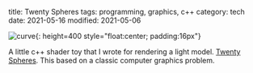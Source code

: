 title: Twenty Spheres
tags: programming, graphics, c++
category: tech
date: 2021-05-16
modified: 2021-05-06

![curve]({static}/images/twentyspheres.jpg){: height=400 style="float:center; padding:16px"}

A little c++ shader toy that I wrote for rendering a light model.  [Twenty Spheres](https://github.com/jac18281828/twentyspheres).  This based on a classic computer graphics problem.



